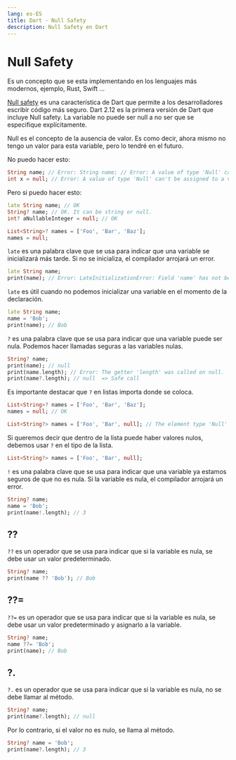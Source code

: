 ```yaml
---
lang: es-ES
title: Dart - Null Safety
description: Null Safety en Dart
---
```


# Null Safety

Es un concepto que se esta implementando en los lenguajes más modernos, ejemplo, Rust, Swift ...

[Null safety](https://dart.dev/null-safety) es una característica de Dart que permite a los desarrolladores escribir código más seguro. Dart 2.12 es la primera versión de Dart que incluye Null safety. La variable no puede ser null a no ser que se especifique explícitamente.

Null es el concepto de la ausencia de valor. Es como decir, ahora mismo no tengo un valor para esta variable, pero lo tendré en el futuro.

No puedo hacer esto:

```dart
String name; // Error: String name; // Error: A value of type 'Null' can't be assigned to a variable of type 'String'.
int x = null; // Error: A value of type 'Null' can't be assigned to a variable of type 'int'.
```

Pero si puedo hacer esto:

```dart
late String name; // OK
String? name; // OK. It can be string or null.
int? aNullableInteger = null; // OK

List<String>? names = ['Foo', 'Bar', 'Baz'];
names = null;
```

`late` es una palabra clave que se usa para indicar que una variable se inicializará más tarde. Si no se inicializa, el compilador arrojará un error.

```dart
late String name;
print(name); // Error: LateInitializationError: Field 'name' has not been initialized.
```

`late` es útil cuando no podemos inicializar una variable en el momento de la declaración.

```dart
late String name;
name = 'Bob';
print(name); // Bob
```

`?` es una palabra clave que se usa para indicar que una variable puede ser nula. Podemos hacer llamadas seguras a las variables nulas.

```dart
String? name;
print(name); // null
print(name.length); // Error: The getter 'length' was called on null.
print(name?.length); // null  => Safe call
```

Es importante destacar que `?` en listas importa donde se coloca.

```dart
List<String>? names = ['Foo', 'Bar', 'Baz'];
names = null; // OK
```

```dart
List<String?> names = ['Foo', 'Bar', null]; // The element type 'Null' can't be assigned to the list type 'String'
```

Si queremos decir que dentro de la lista puede haber valores nulos, debemos usar `?` en el tipo de la lista.

```dart
List<String?> names = ['Foo', 'Bar', null];
```

`!` es una palabra clave que se usa para indicar que una variable ya estamos seguros de que no es nula. Si la variable es nula, el compilador arrojará un error.

```dart
String? name;
name = 'Bob';
print(name!.length); // 3
```

## ??

`??` es un operador que se usa para indicar que si la variable es nula, se debe usar un valor predeterminado.

```dart
String? name;
print(name ?? 'Bob'); // Bob
```

## ??=

`??=` es un operador que se usa para indicar que si la variable es nula, se debe usar un valor predeterminado y asignarlo a la variable.

```dart
String? name;
name ??= 'Bob';
print(name); // Bob
```

## ?.

`?.` es un operador que se usa para indicar que si la variable es nula, no se debe llamar al método.

```dart
String? name;
print(name?.length); // null
```

Por lo contrario, si el valor no es nulo, se llama al método.

```dart
String? name = 'Bob';
print(name?.length); // 3
```
